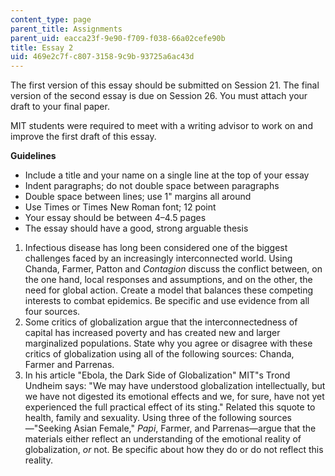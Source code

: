 ```yaml
---
content_type: page
parent_title: Assignments
parent_uid: eacca23f-9e90-f709-f038-66a02cefe90b
title: Essay 2
uid: 469e2c7f-c807-3158-9c9b-93725a6ac43d
---
```


The first version of this essay should be submitted on Session 21. The final version of the second essay is due on Session 26. You must attach your draft to your final paper.

MIT students were required to meet with a writing advisor to work on and improve the first draft of this essay.

**Guidelines**

*   Include a title and your name on a single line at the top of your essay
*   Indent paragraphs; do not double space between paragraphs
*   Double space between lines; use 1" margins all around
*   Use Times or Times New Roman font; 12 point
*   Your essay should be between 4–4.5 pages
*   The essay should have a good, strong arguable thesis

1.  Infectious disease has long been considered one of the biggest challenges faced by an increasingly interconnected world. Using Chanda, Farmer, Patton and _Contagion_ discuss the conflict between, on the one hand, local responses and assumptions, and on the other, the need for global action. Create a model that balances these competing interests to combat epidemics. Be specific and use evidence from all four sources. 
2.  Some critics of globalization argue that the interconnectedness of capital has increased poverty and has created new and larger marginalized populations. State why you agree or disagree with these critics of globalization using all of the following sources: Chanda, Farmer and Parrenas.
3.  In his article "Ebola, the Dark Side of Globalization" MIT"s Trond Undheim says: "We may have understood globalization intellectually, but we have not digested its emotional effects and we, for sure, have not yet experienced the full practical effect of its sting." Related this squote to health, family and sexuality. Using three of the following sources—"Seeking Asian Female," _Papi_, Farmer, and Parrenas—argue that the materials either reflect an understanding of the emotional reality of globalization, _or_ not. Be specific about how they do or do not reflect this reality.